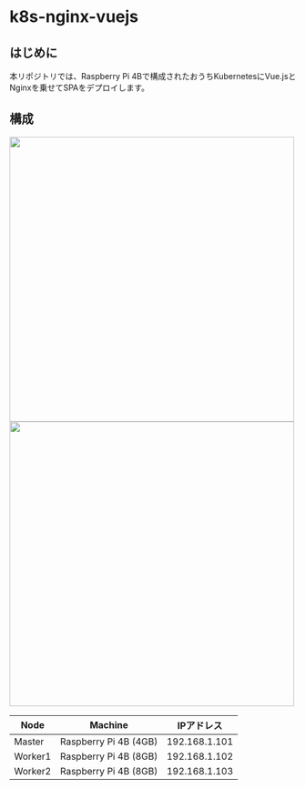# k8s-nginx-vuejs

## はじめに

本リポジトリでは、Raspberry Pi 4Bで構成されたおうちKubernetesにVue.jsとNginxを乗せてSPAをデプロイします。

## 構成

<img src="https://qiita-image-store.s3.ap-northeast-1.amazonaws.com/0/271414/81ca35db-92dc-51b4-d276-ad53d6918827.png" width="500">

<img src="https://qiita-image-store.s3.ap-northeast-1.amazonaws.com/0/271414/ec30dd0d-ccab-b49d-92c4-8ae2c3e8bab4.png" width="500">

|  Node  |  Machine  |IPアドレス
| ---- | ---- | ---- |
|  Master  |  Raspberry Pi 4B (4GB)  |192.168.1.101|
|  Worker1  |  Raspberry Pi 4B (8GB)  |192.168.1.102|
|  Worker2  |  Raspberry Pi 4B (8GB)  |192.168.1.103|